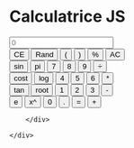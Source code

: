 
<div class="container">
        <h1>Calculatrice JS</h1>
        <div class="col">
            <input id="screen"  type="text" placeholder="0">
        </div>
        <div class="btns" onclick="changeColor()" >
            <div class="row">
                <button id="back" onclick="backSpace()">CE</button>
                <button onclick="getRandom()">Rand</button>
                <button class="btn">(</button>
                <button class="btn">)</button>
                <button class="btn">%</button>
                <button onclick ="screen.value= '' ">AC</button>    
            </div>
            <div class="row">
                <button onclick = "sin()">sin</button>
                <button onclick="pi()">pi</button>
                <button class="btn">7</button>
                <button class="btn">8</button>
                <button class="btn">9</button>
                <button class="btn">÷</button>    
            </div>
            <div class="row">
                <button onclick="cost()">cost</button>
                <button onclick="log()">log</button>
                <button class="btn">4</button>
                <button class="btn">5</button>
                <button class="btn">6</button>
                <button class="btn">*</button>    
            </div>
            <div class="row">
                <button onclick="tan()">tan</button>
                <button onclick="sqrt()">root</button>
                <button class="btn">1</button>
                <button class="btn">2</button>
                <button class="btn">3</button>
                <button class="btn">-</button>    
            </div>
            <div class="row">
                <button onclick = "e()">e</button>
                <button onclick="pow()">x^</button>
                <button class="btn">0</button>
                <button class="btn">.</button>
                <button id="eval" onclick="screen.value =  window.eval(screen.value)">=</button>
                <button class="btn">+</button>    
            </div>
            
        </div>

    </div>
